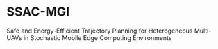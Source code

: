 # SSAC-MGI
Safe and Energy-Efficient Trajectory Planning for Heterogeneous Multi-UAVs in Stochastic Mobile Edge Computing Environments
